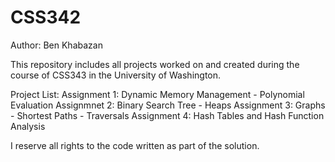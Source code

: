 # CSS342
Author: Ben Khabazan

This repository includes all projects worked on and created during the course of CSS343 in the University of Washington. 

Project List: 
Assignment 1: Dynamic Memory Management - Polynomial Evaluation
Assignmnet 2: Binary Search Tree - Heaps
Assignment 3: Graphs - Shortest Paths - Traversals
Assignment 4: Hash Tables and Hash Function Analysis

I reserve all rights to the code written as part of the solution.
